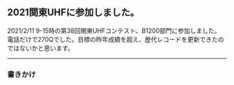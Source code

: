 ## 2021関東UHFに参加しました。


2021/2/11 9-15時の第38回関東UHFコンテスト、B1200部門に参加しました。
電話だけで270Qでした。目標の昨年成績を超え、歴代レコードを更新できたのではないかと思います。



----

### 書きかけ
